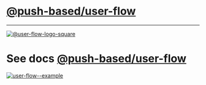 # [@push-based/user-flow](https://github.com/push-based/user-flow/blob/main/packages/cli/README.md)

---

[![@user-flow-logo-square](https://user-images.githubusercontent.com/10064416/156830071-efaa19e3-dbc7-41ca-b3fa-3f9f4d71e213.png)](https://github.com/push-based/user-flow/blob/main/packages/cli/README.md)

# See docs [@push-based/user-flow](https://github.com/push-based/user-flow/blob/main/packages/cli/README.md)

[![user-flow--example](https://user-images.githubusercontent.com/10064416/156825183-5300db6c-7c1e-4a74-8d3a-c65fcd8ad3e8.png)](https://github.com/push-based/user-flow/blob/main/packages/cli/README.md)


